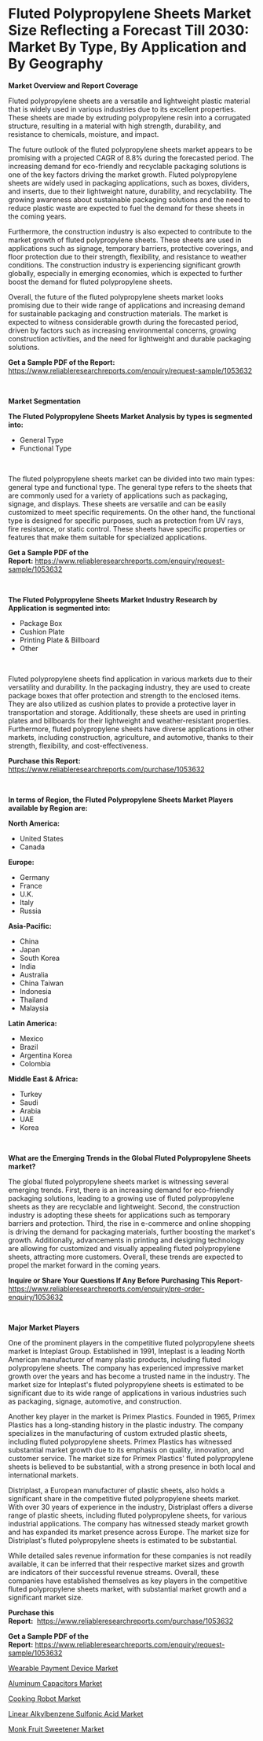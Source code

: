 <p><h1>Fluted Polypropylene Sheets Market Size Reflecting a Forecast Till 2030: Market By Type, By Application and By Geography</h1></p><p><strong>Market Overview and Report Coverage</strong></p>
<p><p>Fluted polypropylene sheets are a versatile and lightweight plastic material that is widely used in various industries due to its excellent properties. These sheets are made by extruding polypropylene resin into a corrugated structure, resulting in a material with high strength, durability, and resistance to chemicals, moisture, and impact.</p><p>The future outlook of the fluted polypropylene sheets market appears to be promising with a projected CAGR of 8.8% during the forecasted period. The increasing demand for eco-friendly and recyclable packaging solutions is one of the key factors driving the market growth. Fluted polypropylene sheets are widely used in packaging applications, such as boxes, dividers, and inserts, due to their lightweight nature, durability, and recyclability. The growing awareness about sustainable packaging solutions and the need to reduce plastic waste are expected to fuel the demand for these sheets in the coming years.</p><p>Furthermore, the construction industry is also expected to contribute to the market growth of fluted polypropylene sheets. These sheets are used in applications such as signage, temporary barriers, protective coverings, and floor protection due to their strength, flexibility, and resistance to weather conditions. The construction industry is experiencing significant growth globally, especially in emerging economies, which is expected to further boost the demand for fluted polypropylene sheets.</p><p>Overall, the future of the fluted polypropylene sheets market looks promising due to their wide range of applications and increasing demand for sustainable packaging and construction materials. The market is expected to witness considerable growth during the forecasted period, driven by factors such as increasing environmental concerns, growing construction activities, and the need for lightweight and durable packaging solutions.</p></p>
<p><strong>Get a Sample PDF of the Report:</strong> <a href="https://www.reliableresearchreports.com/enquiry/request-sample/1053632">https://www.reliableresearchreports.com/enquiry/request-sample/1053632</a></p>
<p>&nbsp;</p>
<p><strong>Market Segmentation</strong></p>
<p><strong>The Fluted Polypropylene Sheets Market Analysis by types is segmented into:</strong></p>
<p><ul><li>General Type</li><li>Functional Type</li></ul></p>
<p>&nbsp;</p>
<p><p>The fluted polypropylene sheets market can be divided into two main types: general type and functional type. The general type refers to the sheets that are commonly used for a variety of applications such as packaging, signage, and displays. These sheets are versatile and can be easily customized to meet specific requirements. On the other hand, the functional type is designed for specific purposes, such as protection from UV rays, fire resistance, or static control. These sheets have specific properties or features that make them suitable for specialized applications.</p></p>
<p><strong>Get a Sample PDF of the Report:</strong>&nbsp;<a href="https://www.reliableresearchreports.com/enquiry/request-sample/1053632">https://www.reliableresearchreports.com/enquiry/request-sample/1053632</a></p>
<p>&nbsp;</p>
<p><strong>The Fluted Polypropylene Sheets Market Industry Research by Application is segmented into:</strong></p>
<p><ul><li>Package Box</li><li>Cushion Plate</li><li>Printing Plate & Billboard</li><li>Other</li></ul></p>
<p>&nbsp;</p>
<p><p>Fluted polypropylene sheets find application in various markets due to their versatility and durability. In the packaging industry, they are used to create package boxes that offer protection and strength to the enclosed items. They are also utilized as cushion plates to provide a protective layer in transportation and storage. Additionally, these sheets are used in printing plates and billboards for their lightweight and weather-resistant properties. Furthermore, fluted polypropylene sheets have diverse applications in other markets, including construction, agriculture, and automotive, thanks to their strength, flexibility, and cost-effectiveness.</p></p>
<p><strong>Purchase this Report:</strong>&nbsp; <a href="https://www.reliableresearchreports.com/purchase/1053632">https://www.reliableresearchreports.com/purchase/1053632</a></p>
<p>&nbsp;</p>
<p><strong>In terms of Region, the Fluted Polypropylene Sheets Market Players available by Region are:</strong></p>
<p>
    <p> <strong> North America: </strong>
        <ul>
            <li>United States</li>
            <li>Canada</li>
        </ul>
        </p> 
    <p> <strong> Europe: </strong>
        <ul>
            <li>Germany</li>
            <li>France</li>
            <li>U.K.</li>
            <li>Italy</li>
            <li>Russia</li>
        </ul>
        </p> 
    <p> <strong> Asia-Pacific: </strong>
        <ul>
            <li>China</li>
            <li>Japan</li>
            <li>South Korea</li>
            <li>India</li>
            <li>Australia</li>
            <li>China Taiwan</li>
            <li>Indonesia</li>
            <li>Thailand</li>
            <li>Malaysia</li>
        </ul>
        </p> 
    <p> <strong> Latin America: </strong>
        <ul>
            <li>Mexico</li>
            <li>Brazil</li>
            <li>Argentina Korea</li>
            <li>Colombia</li>
        </ul>
        </p> 
    <p> <strong> Middle East & Africa: </strong>
        <ul>
            <li>Turkey</li>
            <li>Saudi</li>
            <li>Arabia</li>
            <li>UAE</li>
            <li>Korea</li>
        </ul>
    </p>
    </p>
<p>&nbsp;</p>
<p><strong>What are the Emerging Trends in the Global Fluted Polypropylene Sheets market?</strong></p>
<p><p>The global fluted polypropylene sheets market is witnessing several emerging trends. First, there is an increasing demand for eco-friendly packaging solutions, leading to a growing use of fluted polypropylene sheets as they are recyclable and lightweight. Second, the construction industry is adopting these sheets for applications such as temporary barriers and protection. Third, the rise in e-commerce and online shopping is driving the demand for packaging materials, further boosting the market's growth. Additionally, advancements in printing and designing technology are allowing for customized and visually appealing fluted polypropylene sheets, attracting more customers. Overall, these trends are expected to propel the market forward in the coming years.</p></p>
<p><strong>Inquire or Share Your Questions If Any Before Purchasing This Report</strong>- <a href="https://www.reliableresearchreports.com/enquiry/pre-order-enquiry/1053632">https://www.reliableresearchreports.com/enquiry/pre-order-enquiry/1053632</a></p>
<p>&nbsp;</p>
<p><strong>Major Market Players</strong></p>
<p><p>One of the prominent players in the competitive fluted polypropylene sheets market is Inteplast Group. Established in 1991, Inteplast is a leading North American manufacturer of many plastic products, including fluted polypropylene sheets. The company has experienced impressive market growth over the years and has become a trusted name in the industry. The market size for Inteplast's fluted polypropylene sheets is estimated to be significant due to its wide range of applications in various industries such as packaging, signage, automotive, and construction. </p><p>Another key player in the market is Primex Plastics. Founded in 1965, Primex Plastics has a long-standing history in the plastic industry. The company specializes in the manufacturing of custom extruded plastic sheets, including fluted polypropylene sheets. Primex Plastics has witnessed substantial market growth due to its emphasis on quality, innovation, and customer service. The market size for Primex Plastics' fluted polypropylene sheets is believed to be substantial, with a strong presence in both local and international markets.</p><p>Distriplast, a European manufacturer of plastic sheets, also holds a significant share in the competitive fluted polypropylene sheets market. With over 30 years of experience in the industry, Distriplast offers a diverse range of plastic sheets, including fluted polypropylene sheets, for various industrial applications. The company has witnessed steady market growth and has expanded its market presence across Europe. The market size for Distriplast's fluted polypropylene sheets is estimated to be substantial.</p><p>While detailed sales revenue information for these companies is not readily available, it can be inferred that their respective market sizes and growth are indicators of their successful revenue streams. Overall, these companies have established themselves as key players in the competitive fluted polypropylene sheets market, with substantial market growth and a significant market size.</p></p>
<p><strong>Purchase this Report:</strong>&nbsp;&nbsp;<a href="https://www.reliableresearchreports.com/purchase/1053632">https://www.reliableresearchreports.com/purchase/1053632</a></p>
<p></p>
<p><strong>Get a Sample PDF of the Report:</strong>&nbsp;<a href="https://www.reliableresearchreports.com/enquiry/request-sample/1053632">https://www.reliableresearchreports.com/enquiry/request-sample/1053632</a></p>
<p><p><a href="https://medium.com/@irmaabshire/wearable-payment-device-market-size-cagr-trends-2024-2030-bc2287d95072">Wearable Payment Device Market</a></p><p><a href="https://github.com/jonneygiverf/Market-Research-Report-List-1/blob/main/aluminum-capacitors-market.md">Aluminum Capacitors Market</a></p><p><a href="https://medium.com/@myrticecole/cooking-robot-market-research-report-its-history-and-forecast-2023-to-2030-b90a8c72f33c">Cooking Robot Market</a></p><p><a href="https://github.com/dziulagalemab/Market-Research-Report-List-1/blob/main/linear-alkylbenzene-sulfonic-acid-market.md">Linear Alkylbenzene Sulfonic Acid Market</a></p><p><a href="https://medium.com/@santosh735584/monk-fruit-sweetener-market-size-market-outlook-and-market-forecast-2023-to-2030-4612753b7f2d">Monk Fruit Sweetener Market</a></p></p>